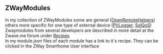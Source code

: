## ZWayModules
In my collection of ZWayModules some are general ([OpenRemoteHelpers](http://forum.z-wave.me/viewtopic.php?f=3424&t=20819)) others more specific for one type of external device ([PVLogger](http://forum.z-wave.me/viewtopic.php?f=3424&t=21398), [SolQoS](http://forum.z-wave.me/viewtopic.php?f=3424&t=21398)) Zwaymodules from several developers are described in more detail at the Zwave.me forum under [Recipes](http://forum.z-wave.me/viewforum.php?f=3424)  
In my module.json files of each module has a link to it`s recipe. They can be clicked in the ZWay Smarthome User interface
